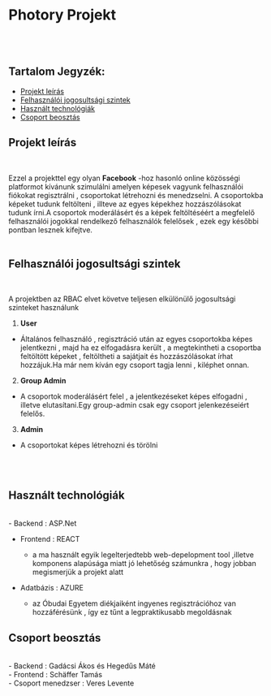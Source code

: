 # Photory Projekt
<br/>
<br/>

## Tartalom Jegyzék:

- [Projekt leírás](#projekt-leírás)
- [Felhasználói jogosultsági szintek](#felhasználói-jogosultsági-szintek)
- [Használt technológiák](#használt-technológiák)
- [Csoport beosztás](#csoport-beosztás)

## Projekt leírás
<br/>

Ezzel a  projekttel egy olyan  **Facebook** -hoz hasonló online közösségi platformot kívánunk szimulálni amelyen képesek vagyunk felhasználói fiókokat regisztrálni , csoportokat létrehozni és menedzselni.
A csoportokba képeket tudunk feltölteni , illteve az egyes képekhez hozzászólásokat tudunk írni.A csoportok moderálásért és a képek feltöltéséért a megfelelő felhasználói jogokkal rendelkező felhasználók felelősek , ezek egy későbbi pontban lesznek kifejtve.
<br/>
<br/>

## Felhasználói jogosultsági szintek
<br/>

A projektben az RBAC elvet követve teljesen elkülönülő jogosultsági szinteket használunk   <br/>

1. **User**
- Általános felhasználó , regisztráció után az egyes csoportokba képes jelentkezni , majd ha ez elfogadásra került , a megtekintheti a csoportba feltöltött képeket , feltöltheti a sajátjait  és hozzászólásokat írhat hozzájuk.Ha már nem kíván egy csoport tagja lenni , kiléphet onnan.
2. **Group Admin**
- A csoportok moderálásért felel , a jelentkezéseket képes elfogadni , illetve elutasítani.Egy group-admin csak egy csoport jelenkezéseiért felelős. 
3. **Admin**
- A csoportokat képes létrehozni és törölni
<br/>
<br/>

## Használt technológiák
<br/>
- Backend : ASP.Net <br/>

- Frontend : REACT <br/>
  * a ma használt egyik legelterjedtebb web-depelopment tool ,illetve komponens alapúsága miatt jó lehetőség számunkra , hogy jobban megismerjük a projekt alatt <br/>
      
- Adatbázis : AZURE <br/>
  * az Óbudai Egyetem diékjaiként ingyenes regisztrációhoz van hozzáférésünk  , így ez tűnt a legpraktikusabb megoldásnak

## Csoport beosztás
<br/>
- Backend : Gadácsi  Ákos és Hegedűs Máté <br/>
- Frontend : Schäffer Tamás <br/>
- Csoport menedzser : Veres Levente
